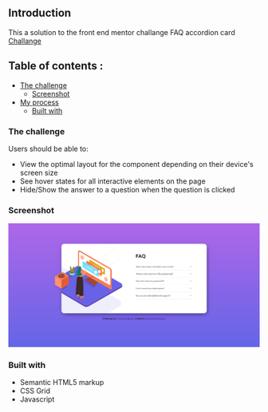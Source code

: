 ## Introduction

This a solution to the front end mentor challange FAQ accordion card [Challange](https://www.frontendmentor.io/challenges/faq-accordion-card-XlyjD0Oam)

## Table of contents :

-   [The challenge](#the-challenge)
    -   [Screenshot](#screenshot)
-   [My process](#my-process)
    -   [Built with](#built-with)

### The challenge

Users should be able to:

-   View the optimal layout for the component depending on their device's screen size
-   See hover states for all interactive elements on the page
-   Hide/Show the answer to a question when the question is clicked

### Screenshot

![Completed project screenshot](./completed-faq-card-screenshot.png)

### Built with

-   Semantic HTML5 markup
-   CSS Grid
-   Javascript
